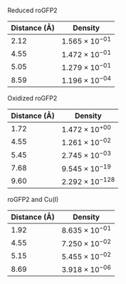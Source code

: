 Reduced roGFP2

| Distance (Å) | Density |
|-----------|-----------|
| 2.12 | $1.565 \times 10^{-01}$ |
| 4.55 | $1.472 \times 10^{-01}$ |
| 5.05 | $1.279 \times 10^{-01}$ |
| 8.59 | $1.196 \times 10^{-04}$ |

Oxidized roGFP2

| Distance (Å) | Density |
|-----------|-----------|
| 1.72 | $1.472 \times 10^{+00}$ |
| 4.55 | $1.261 \times 10^{-02}$ |
| 5.45 | $2.745 \times 10^{-03}$ |
| 7.68 | $9.545 \times 10^{-19}$ |
| 9.60 | $2.292 \times 10^{-128}$ |

roGFP2 and Cu(I)

| Distance (Å) | Density |
|-----------|-----------|
| 1.92 | $8.635 \times 10^{-01}$ |
| 4.55 | $7.250 \times 10^{-02}$ |
| 5.15 | $5.455 \times 10^{-02}$ |
| 8.69 | $3.918 \times 10^{-06}$ |
